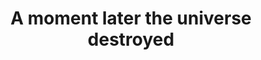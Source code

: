 ---
title: "A moment later the universe destroyed"
linked:
  - _fragments/shit-the-monkeys-gone-self-aware.md
  - _wikipedia/Timeline_of_the_far_future.md
tags:
  - Fragment
---
